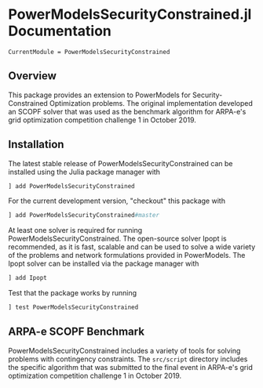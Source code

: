 # PowerModelsSecurityConstrained.jl Documentation

```@meta
CurrentModule = PowerModelsSecurityConstrained
```

## Overview

This package provides an extension to PowerModels for Security-Constrained
Optimization problems.  The original implementation developed an SCOPF solver
that was used as the benchmark algorithm for ARPA-e's grid optimization
competition challenge 1 in October 2019.


## Installation

The latest stable release of PowerModelsSecurityConstrained can be installed using the Julia package manager with

```julia
] add PowerModelsSecurityConstrained
```

For the current development version, "checkout" this package with

```julia
] add PowerModelsSecurityConstrained#master
```

At least one solver is required for running PowerModelsSecurityConstrained.  The open-source solver Ipopt is recommended, as it is fast, scalable and can be used to solve a wide variety of the problems and network formulations provided in PowerModels.  The Ipopt solver can be installed via the package manager with

```julia
] add Ipopt
```

Test that the package works by running

```julia
] test PowerModelsSecurityConstrained
```

## ARPA-e SCOPF Benchmark

PowerModelsSecurityConstrained includes a variety of tools for solving problems
with contingency constraints.  The `src/script` directory includes the
specific algorithm that was submitted to the final event in ARPA-e's grid
optimization competition challenge 1 in October 2019.

